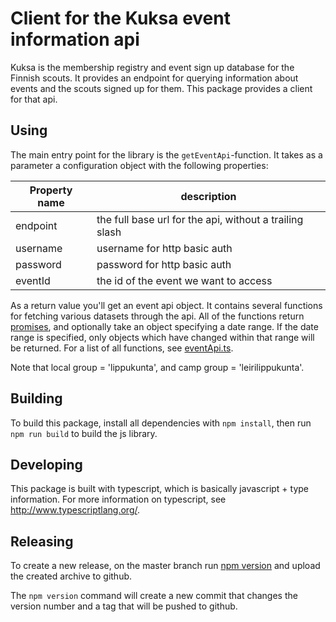 # Client for the Kuksa event information api

Kuksa is the membership registry and event sign up database for the Finnish scouts. It provides an endpoint for querying information about events and the scouts signed up for them. This package provides a client for that api.

## Using
The main entry point for the library is the `getEventApi`-function. It takes as a parameter a configuration object with the following properties:

|Property name | description                                             |
|--------------|---------------------------------------------------------|
|endpoint      | the full base url for the api, without a trailing slash |
|username      | username for http basic auth                            |
|password      | password for http basic auth                            |
|eventId       | the id of the event we want to access                   |

As a return value you'll get an event api object. It contains several functions for fetching various datasets through the api. All of the functions return [promises](https://developer.mozilla.org/en-US/docs/Web/JavaScript/Reference/Global_Objects/Promise), and optionally take an object specifying a date range. If the date range is specified, only objects which have changed within that range will be returned. For a list of all functions, see [eventApi.ts](src/eventApi.ts).

Note that local group = 'lippukunta', and camp group = 'leirilippukunta'.

## Building
To build this package, install all dependencies with `npm install`, then run `npm run build` to build the js library.

## Developing
This package is built with typescript, which is basically javascript + type information. For more information on typescript, see http://www.typescriptlang.org/.

## Releasing
To create a new release, on the master branch run [npm version](https://docs.npmjs.com/cli/version) and upload the created archive to github.

The `npm version` command will create a new commit that changes the version number and a tag that will be pushed to github.
